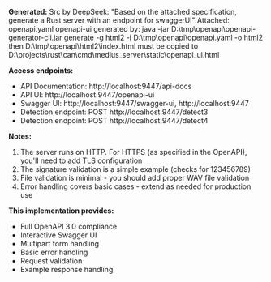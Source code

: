 ﻿**Generated:**
Src by DeepSeek: "Based on the attached specification, generate a Rust server with an endpoint for swaggerUI"
Attached: openapi.yaml
openapi-ui generated by: 
java -jar D:\tmp\openapi\openapi-generator-cli.jar generate -g html2 -i D:\tmp\openapi\openapi.yaml -o html2 
then D:\tmp\openapi\html2\index.html must be copied to D:\projects\rust\can\cmd\medius_server\static\openapi_ui.html 

**Access endpoints:**
- API Documentation: http://localhost:9447/api-docs 
- API UI: http://localhost:9447/openapi-ui
- Swagger UI: http://localhost:9447/swagger-ui, http://localhost:9447
- Detection endpoint: POST http://localhost:9447/detect3
- Detection endpoint: POST http://localhost:9447/detect4

**Notes:**
1. The server runs on HTTP. For HTTPS (as specified in the OpenAPI), you'll need to add TLS configuration
2. The signature validation is a simple example (checks for 123456789)
3. File validation is minimal - you should add proper WAV file validation
4. Error handling covers basic cases - extend as needed for production use

**This implementation provides:**
- Full OpenAPI 3.0 compliance
- Interactive Swagger UI
- Multipart form handling
- Basic error handling
- Request validation
- Example response handling